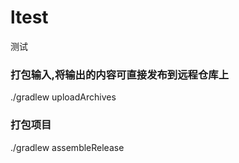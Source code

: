 # ltest
测试

### 打包输入,将输出的内容可直接发布到远程仓库上 
./gradlew uploadArchives
### 打包项目 
./gradlew assembleRelease
